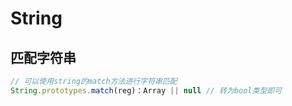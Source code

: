 # String

## 匹配字符串

```javascript
// 可以使用string的match方法进行字符串匹配
String.prototypes.match(reg)：Array || null // 转为bool类型即可
```

